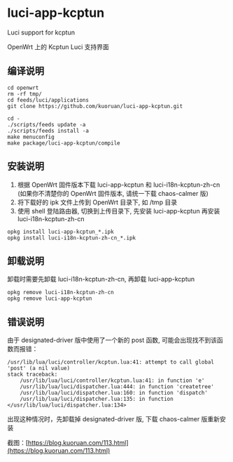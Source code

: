 # luci-app-kcptun
Luci support for kcptun

OpenWrt 上的 Kcptun Luci 支持界面

## 编译说明

```
cd openwrt
rm -rf tmp/
cd feeds/luci/applications
git clone https://github.com/kuoruan/luci-app-kcptun.git

cd -
./scripts/feeds update -a
./scripts/feeds install -a
make menuconfig
make package/luci-app-kcptun/compile
```

## 安装说明

1. 根据 OpenWrt 固件版本下载 luci-app-kcptun 和 luci-i18n-kcptun-zh-cn (如果你不清楚你的 OpenWrt 固件版本, 请统一下载 chaos-calmer 版)
2. 将下载好的 ipk 文件上传到 OpenWrt 目录下, 如 /tmp 目录
3. 使用 shell 登陆路由器, 切换到上传目录下, 先安装 luci-app-kcptun 再安装 luci-i18n-kcptun-zh-cn

```
opkg install luci-app-kcptun_*.ipk
opkg install luci-i18n-kcptun-zh-cn_*.ipk
```

## 卸载说明

卸载时需要先卸载 luci-i18n-kcptun-zh-cn, 再卸载 luci-app-kcptun

```
opkg remove luci-i18n-kcptun-zh-cn
opkg remove luci-app-kcptun
```

## 错误说明

由于 designated-driver 版中使用了一个新的 post 函数, 可能会出现找不到该函数而报错：

```
/usr/lib/lua/luci/controller/kcptun.lua:41: attempt to call global 'post' (a nil value)
stack traceback:
	/usr/lib/lua/luci/controller/kcptun.lua:41: in function 'e'
	/usr/lib/lua/luci/dispatcher.lua:444: in function 'createtree'
	/usr/lib/lua/luci/dispatcher.lua:160: in function 'dispatch'
	/usr/lib/lua/luci/dispatcher.lua:135: in function </usr/lib/lua/luci/dispatcher.lua:134>
```

出现这种情况时，先卸载掉 designated-driver 版, 下载 chaos-calmer 版重新安装

截图：[https://blog.kuoruan.com/113.html](https://blog.kuoruan.com/113.html)
